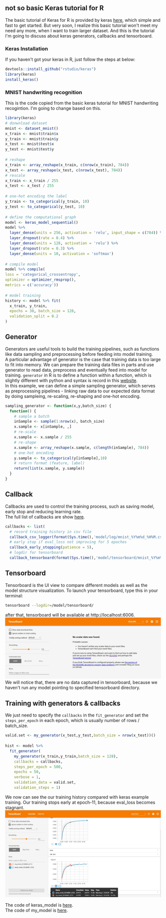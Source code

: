 ## not so basic Keras tutorial for R
The basic tutorial of Keras for R is provided by keras [here](https://keras.rstudio.com/index.html), which simple and fast to get started. But very soon, I realize this basic tutorial won't meet my need any more, when I want to train larger dataset. And this is the tutorial I'm going to discuss about keras generators, callbacks and tensorboard.

### Keras Installation
If you haven't got your keras in R, just follow the steps at below:
```r
devtools::install_github("rstudio/keras")
library(keras)
install_keras()
```

### MNIST handwriting recognition
This is the code copied from the basic keras tutorial for MNIST handwriting recogintion.
I'm going to change based on this.  

```r
library(keras)
# donwnload dataset
mnist <- dataset_mnist()
x_train <- mnist$train$x
y_train <- mnist$train$y
x_test <- mnist$test$x
y_test <- mnist$test$y

# reshape
x_train <- array_reshape(x_train, c(nrow(x_train), 784))
x_test <- array_reshape(x_test, c(nrow(x_test), 784))
# rescale
x_train <- x_train / 255
x_test <- x_test / 255

# one-hot encoding the label
y_train <- to_categorical(y_train, 10)
y_test <- to_categorical(y_test, 10)

# define the computational graph
model <- keras_model_sequential() 
model %>% 
  layer_dense(units = 256, activation = 'relu', input_shape = c(784)) %>% 
  layer_dropout(rate = 0.4) %>% 
  layer_dense(units = 128, activation = 'relu') %>%
  layer_dropout(rate = 0.3) %>%
  layer_dense(units = 10, activation = 'softmax')

# compile model
model %>% compile(
loss = 'categorical_crossentropy',
optimizer = optimizer_rmsprop(),
metrics = c('accuracy'))

# model training
history <- model %>% fit(
  x_train, y_train, 
  epochs = 30, batch_size = 128, 
  validation_split = 0.2
)
```

## Generator
Generators are useful tools to build the training pipelines, such as functions like data sampling and preprocessing before feeding into model training.   
A particular advantage of generator is the case that training data is too large to fit into memory. We can prepare the training data files in parts and use generator to read data, preprocess and eventually feed into model for training.
`generator` in R is to define a function within a function, which is slightly different with python and syntax is record in this [website](https://rstudio.github.io/reticulate/articles/introduction.html#generators).   
In this example, we can define a simple sampling generator, which serves as preprocessing pipelines - linking raw data to our expected data format by doing sampleing, re-scaling, re-shaping and one-hot encoding.
```r
sampling_generator <- function(x,y,batch_size) {
  function() {
    # sample a batch
    inSample <- sample(1:nrow(x), batch_size)
    x.sample <- x[inSample, ,]
    # re-scale
    x.sample <- x.sample / 255
    # re-shape
    x.sample <- array_reshape(x.sample, c(length(inSample), 784))
    # one-hot encoding
    y.sample <- to_categorical(y[inSample],10)
    # return format (feature, label)
    return(list(x.sample, y.sample))
  }
}

```

## Callback
Callbacks are used to control the training process, such as saving model, early stop and reducing learning rate.   
The full list of callbacks are show [here](https://keras.rstudio.com/articles/training_callbacks.html).
```r
callbacks <- list(
  # record training history in csv file
  callback_csv_logger(format(Sys.time(),'model/log/mnist_%Y%m%d_%H%M.csv')),
  # early stop if eval_loss not improving for 5 epoches
  callback_early_stopping(patience = 5),
  # logdir for tensorboard
  callback_tensorboard(format(Sys.time(),'model/tensorboard/mnist_%Y%m%d_%H%M')))
```

## Tensorboard
Tensorboard is the UI view to compare different models as well as the model structure visualization.
To launch your tensorboard, type this in your terminal:
```bash
tensorboard --logdir=/model/tensorboard/
```
after that, tensorboard will be available at http://localhost:6006. 
![tensorboard-1](https://github.com/6chaoran/data-story/raw/master/deep-learning/keras-R-tutorial/generator-callback/image/tensorboard-1.JPG)
We will notice that, there are no data captured in tensorboard, because we haven't run any model pointing to specified tensorboard directory.

## Training with generators & callbacks
We just need to specify the `callbacks` in the `fit_generator` and set the `steps_per_epoch` in each epoch, which is usually number of rows / batch_size. 

```r
valid.set <- my_generator(x_test,y_test,batch_size = nrow(x_test))()

hist <- model %>%
  fit_generator(
    my_generator(x_train,y_train,batch_size = 128),
    callbacks = callbacks,
    steps_per_epoch = 500,
    epochs = 50,
    verbose = 1,
    validation_data = valid.set,
    validation_steps = 1)
```

We now can see the our training history compared with keras example training. Our training stops early at epoch-11, because eval_loss becomes stagnant.
![tensorboard-2](https://github.com/6chaoran/data-story/raw/master/deep-learning/keras-R-tutorial/generator-callback/image/tensorboard-2.JPG)

The code of keras_model is [here](https://github.com/6chaoran/data-story/raw/master/deep-learning/keras-R-tutorial/generator-callback/mnist.R).   
The code of my_model is [here](https://github.com/6chaoran/data-story/raw/master/deep-learning/keras-R-tutorial/generator-callback/my_mnist.R).